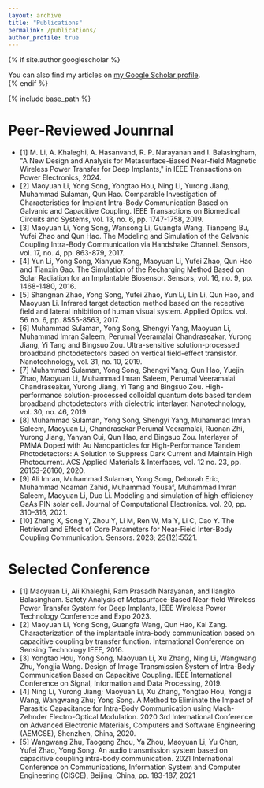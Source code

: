 ```yaml
---
layout: archive
title: "Publications"
permalink: /publications/
author_profile: true
---
```


{% if site.author.googlescholar %}
  <div class="wordwrap">You can also find my articles on <a href="{{site.author.googlescholar}}">my Google Scholar profile</a>.</div>
{% endif %}

{% include base_path %}

Peer-Reviewed Jounrnal
======
* [1]	M. Li, A. Khaleghi, A. Hasanvand, R. P. Narayanan and I. Balasingham, "A New Design and Analysis for Metasurface-Based Near-field Magnetic Wireless Power Transfer for Deep Implants," in IEEE Transactions on Power Electronics, 2024.
* [2]	Maoyuan Li, Yong Song, Yongtao Hou, Ning Li, Yurong Jiang, Muhammad Sulaman, Qun Hao. Comparable Investigation of Characteristics for Implant Intra-Body Communication Based on Galvanic and Capacitive Coupling. IEEE Transactions on Biomedical Circuits and Systems, vol. 13, no. 6, pp. 1747-1758, 2019.
* [3]	Maoyuan Li, Yong Song, Wansong Li, Guangfa Wang, Tianpeng Bu, Yufei Zhao and Qun Hao. The Modeling and Simulation of the Galvanic Coupling Intra-Body Communication via Handshake Channel. Sensors, vol. 17, no. 4, pp. 863-879, 2017.
* [4]	Yun Li, Yong Song, Xianyue Kong, Maoyuan Li, Yufei Zhao, Qun Hao and Tianxin Gao. The Simulation of the Recharging Method Based on Solar Radiation for an Implantable Biosensor. Sensors, vol. 16, no. 9, pp. 1468-1480, 2016.
* [5]	Shangnan Zhao, Yong Song, Yufei Zhao, Yun Li, Lin Li, Qun Hao, and Maoyuan Li. Infrared target detection method based on the receptive field and lateral inhibition of human visual system. Applied Optics. vol. 56 no. 6, pp. 8555-8563, 2017.
* [6]	Muhammad Sulaman, Yong Song, Shengyi Yang, Maoyuan Li, Muhammad Imran Saleem, Perumal Veeramalai Chandraseakar, Yurong Jiang, Yi Tang and Bingsuo Zou. Ultra-sensitive solution-processed broadband photodetectors based on vertical field-effect transistor. Nanotechnology, vol. 31, no. 10, 2019.
* [7]	Muhammad Sulaman, Yong Song, Shengyi Yang, Qun Hao, Yuejin Zhao, Maoyuan Li, Muhammad Imran Saleem, Perumal Veeramalai Chandraseakar, Yurong Jiang, Yi Tang and Bingsuo Zou. High-performance solution-processed colloidal quantum dots based tandem broadband photodetectors with dielectric interlayer. Nanotechnology, vol. 30, no. 46, 2019
* [8]	Muhammad Sulaman, Yong Song, Shengyi Yang, Muhammad Imran Saleem, Maoyuan Li, Chandrasekar Perumal Veeramalai, Ruonan Zhi, Yurong Jiang, Yanyan Cui, Qun Hao, and Bingsuo Zou. Interlayer of PMMA Doped with Au Nanoparticles for High-Performance Tandem Photodetectors: A Solution to Suppress Dark Current and Maintain High Photocurrent. ACS Applied Materials & Interfaces, vol. 12 no. 23, pp. 26153-26160, 2020.
* [9]	Ali Imran, Muhammad Sulaman, Yong Song, Deborah Eric, Muhammad Noaman Zahid, Muhammad Yousaf, Muhammad Imran Saleem, Maoyuan Li, Duo Li. Modeling and simulation of high-efficiency GaAs PIN solar cell. Journal of Computational Electronics. vol. 20, pp. 310–316, 2021.
* [10]	Zhang X, Song Y, Zhou Y, Li M, Ren W, Ma Y, Li C, Cao Y. The Retrieval and Effect of Core Parameters for Near-Field Inter-Body Coupling Communication. Sensors. 2023; 23(12):5521.

Selected Conference
======
* [1]	Maoyuan Li, Ali Khaleghi, Ram Prasadh Narayanan, and Ilangko Balasingham. Safety Analysis of Metasurface-Based Near-field Wireless Power Transfer System for Deep Implants, IEEE Wireless Power Technology Conference and Expo 2023.
* [2]	Maoyuan Li, Yong Song, Guangfa Wang, Qun Hao, Kai Zang. Characterization of the implantable intra-body communication based on capacitive coupling by transfer function. International Conference on Sensing Technology IEEE, 2016.
* [3]	Yongtao Hou, Yong Song, Maoyuan Li, Xu Zhang, Ning Li, Wangwang Zhu, Yongjia Wang. Design of Image Transmission System of Intra-Body Communication Based on Capacitive Coupling. IEEE International Conference on Signal, Information and Data Processing, 2019.
* [4]	Ning Li, Yurong Jiang; Maoyuan Li, Xu Zhang, Yongtao Hou, Yongjia Wang, Wangwang Zhu; Yong Song. A Method to Eliminate the Impact of Parasitic Capacitance for Intra-Body Communication using Mach-Zehnder Electro-Optical Modulation. 2020 3rd International Conference on Advanced Electronic Materials, Computers and Software Engineering (AEMCSE), Shenzhen, China, 2020.
* [5]	Wangwang Zhu, Taogeng Zhou, Ya Zhou, Maoyuan Li, Yu Chen, Yufei Zhao, Yong Song. An audio transmission system based on capacitive coupling intra-body communication. 2021 International Conference on Communications, Information System and Computer Engineering (CISCE), Beijing, China, pp. 183-187, 2021
